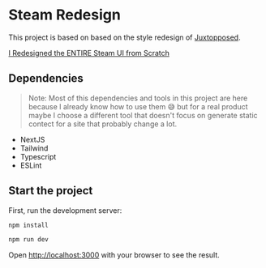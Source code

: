 # Steam Redesign

This project is based on based on the style redesign of [Juxtopposed](https://www.youtube.com/@juxtopposed).

[I Redesigned the ENTIRE Steam UI from Scratch](https://www.youtube.com/watch?v=cDY2p1CTkPo)

## Dependencies

> Note: Most of this dependencies and tools in this project are here because I already know how to use them 😅 but for a real product maybe I choose a different tool that doesn't focus on generate static contect for a site that probably change a lot.

- NextJS
- Tailwind
- Typescript
- ESLint

## Start the project

First, run the development server:

```bash
npm install

npm run dev
```

Open [http://localhost:3000](http://localhost:3000) with your browser to see the result.
